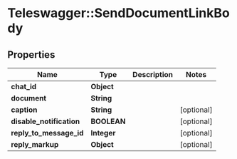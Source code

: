 # Teleswagger::SendDocumentLinkBody

## Properties
Name | Type | Description | Notes
------------ | ------------- | ------------- | -------------
**chat_id** | **Object** |  | 
**document** | **String** |  | 
**caption** | **String** |  | [optional] 
**disable_notification** | **BOOLEAN** |  | [optional] 
**reply_to_message_id** | **Integer** |  | [optional] 
**reply_markup** | **Object** |  | [optional] 


